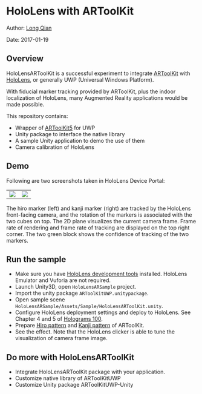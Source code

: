 HoloLens with ARToolKit
===
Author: [Long Qian](https://longqian.me/aboutme)

Date: 2017-01-19

## Overview
HoloLensARToolKit is a successful experiment to integrate [ARToolKit](http://artoolkit.org/) with [HoloLens](https://www.microsoft.com/microsoft-hololens/en-us), or generally UWP (Universal Windows Platform).

With fiducial marker tracking provided by ARToolKit, plus the indoor localization of HoloLens, many Augmented Reality applications would be made possible.

This repository contains:
- Wrapper of [ARToolKit5](https://github.com/artoolkit/artoolkit5) for UWP
- Unity package to interface the native library
- A sample Unity application to demo the use of them
- Camera calibration of HoloLens

## Demo
Following are two screenshots taken in HoloLens Device Portal:
<table>
<tr>
	<td align="center" width="49%"><img src="https://cloud.githubusercontent.com/assets/8185982/22130805/ade4ac96-de7c-11e6-91fb-a3be5ad5d559.jpg" /></td>
	<td  align="center" width="50%"><img src="https://cloud.githubusercontent.com/assets/8185982/22130806/ade7e8ac-de7c-11e6-82ff-d1b31caef17f.jpg" /></td>
</tr>
</table>
The hiro marker (left) and kanji marker (right) are tracked by the HoloLens front-facing camera, and the rotation of the markers is associated with the two cubes on top. The 2D plane visualizes the current camera frame.
Frame rate of rendering and frame rate of tracking are displayed on the top right corner. The two green block shows the confidence of tracking of the two markers.

## Run the sample
- Make sure you have [HoloLens development tools](https://developer.microsoft.com/en-us/windows/holographic/install_the_tools) installed. HoloLens Emulator and Vuforia are not required.
- Launch Unity3D, open ```HoloLensARSample``` project.
- Import the unity package ```ARToolKitUWP.unitypackage```.
- Open sample scene ```HoloLensARSample/Assets/Sample/HoloLensARToolKit.unity```.
- Configure HoloLens deployment settings and deploy to HoloLens. See Chapter 4 and 5 of [Holograms 100](https://developer.microsoft.com/en-us/windows/holographic/holograms_100).
- Prepare [Hiro pattern](https://github.com/artoolkit/artoolkit5/blob/master/doc/patterns/Hiro%20pattern.pdf) and [Kanji pattern](https://github.com/artoolkit/artoolkit5/blob/master/doc/patterns/Kanji%20pattern.pdf) of ARToolKit.
- See the effect. Note that the HoloLens clicker is able to tune the visualization of camera frame image.


## Do more with HoloLensARToolKit
- Integrate HoloLensARToolKit package with your application.
- Customize native library of ARToolKitUWP
- Customize Unity package ARToolKitUWP-Unity


